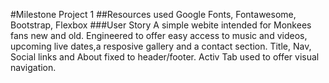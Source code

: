 #Milestone Project 1
##Resources used
Google Fonts, Fontawesome, Bootstrap, Flexbox
###User Story
A simple webite intended for Monkees fans new and old. Engineered to offer easy access to music and videos, upcoming live dates,a resposive gallery and a contact section. 
Title, Nav, Social links and About fixed to header/footer. Activ Tab used to offer visual navigation. 
